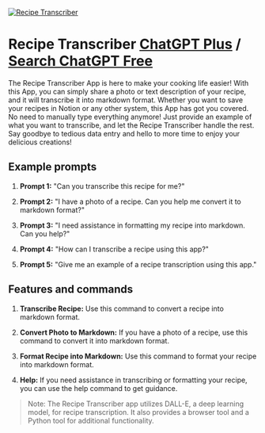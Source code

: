 
[![Recipe Transcriber](https://files.oaiusercontent.com/file-A8ZfXhD9SJPhaO90u351pND5?se=2123-10-17T09%3A22%3A08Z&sp=r&sv=2021-08-06&sr=b&rscc=max-age%3D31536000%2C%20immutable&rscd=attachment%3B%20filename%3D_dea7bb7b-371f-4942-8e60-a0d3d4770b90.jpg&sig=irJ/YrYTjnIFEE7%2BcHGckPrU4AnA6jR5zpVJ4n7ARb8%3D)](https://chat.openai.com/g/g-wa9483xnA-recipe-transcriber)

# Recipe Transcriber [ChatGPT Plus](https://chat.openai.com/g/g-wa9483xnA-recipe-transcriber) / [Search ChatGPT Free](https://gptcall.net/index.html#/?search=Recipe%20Transcriber)

The Recipe Transcriber App is here to make your cooking life easier! With this App, you can simply share a photo or text description of your recipe, and it will transcribe it into markdown format. Whether you want to save your recipes in Notion or any other system, this App has got you covered. No need to manually type everything anymore! Just provide an example of what you want to transcribe, and let the Recipe Transcriber handle the rest. Say goodbye to tedious data entry and hello to more time to enjoy your delicious creations!

## Example prompts

1. **Prompt 1:** "Can you transcribe this recipe for me?"

2. **Prompt 2:** "I have a photo of a recipe. Can you help me convert it to markdown format?"

3. **Prompt 3:** "I need assistance in formatting my recipe into markdown. Can you help?"

4. **Prompt 4:** "How can I transcribe a recipe using this app?"

5. **Prompt 5:** "Give me an example of a recipe transcription using this app."

## Features and commands

1. **Transcribe Recipe:** Use this command to convert a recipe into markdown format.

2. **Convert Photo to Markdown:** If you have a photo of a recipe, use this command to convert it into markdown format.

3. **Format Recipe into Markdown:** Use this command to format your recipe into markdown format.

4. **Help:** If you need assistance in transcribing or formatting your recipe, you can use the help command to get guidance.

>Note: The Recipe Transcriber app utilizes DALL-E, a deep learning model, for recipe transcription. It also provides a browser tool and a Python tool for additional functionality.


